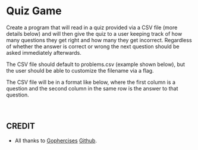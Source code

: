 # Quiz Game
Create a program that will read in a quiz provided via a CSV file (more details below) and will then give the quiz to a user keeping track of how many questions they get right and how many they get incorrect. Regardless of whether the answer is correct or wrong the next question should be asked immediately afterwards.

The CSV file should default to problems.csv (example shown below), but the user should be able to customize the filename via a flag.

The CSV file will be in a format like below, where the first column is a question and the second column in the same row is the answer to that question. <br>
<br>
<br>

## CREDIT
- All thanks to [Gophercises](https://gophercises.com/)   [Github](https://github.com/gophercises/quiz).
